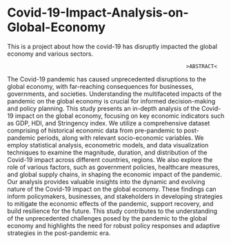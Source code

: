 # Covid-19-Impact-Analysis-on-Global-Economy
This is a project about how the covid-19 has disruptly impacted the global economy and various sectors.


                                                              >ABSTRACT<
The Covid-19 pandemic has caused unprecedented disruptions to 
the global economy, with far-reaching consequences for businesses, 
governments, and societies. Understanding the multifaceted impacts of the 
pandemic on the global economy is crucial for informed decision-making and 
policy planning. This study presents an in-depth analysis of the Covid-19 impact 
on the global economy, focusing on key economic indicators such as GDP, HDI, 
and Stringency index. We utilize a comprehensive dataset comprising of 
historical economic data from pre-pandemic to post-pandemic periods, along 
with relevant socio-economic variables. We employ statistical analysis, 
econometric models, and data visualization techniques to examine the 
magnitude, duration, and distribution of the Covid-19 impact across different 
countries, regions. We also explore the role of various factors, such as 
government policies, healthcare measures, and global supply chains, in shaping 
the economic impact of the pandemic. Our analysis provides valuable insights 
into the dynamic and evolving nature of the Covid-19 impact on the global 
economy. These findings can inform policymakers, businesses, and 
stakeholders in developing strategies to mitigate the economic effects of the 
pandemic, support recovery, and build resilience for the future. This study 
contributes to the understanding of the unprecedented challenges posed by 
the pandemic to the global economy and highlights the need for robust policy 
responses and adaptive strategies in the post-pandemic era.
